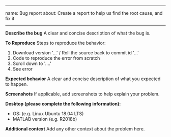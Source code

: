 * * *

name: Bug report
about: Create a report to help us find the root cause, and fix it

* * *

**Describe the bug**
A clear and concise description of what the bug is.

**To Reproduce**
Steps to reproduce the behavior:

1.  Download version '...' / Roll the source back to commit id '...'
2.  Code to reproduce the error from scratch
3.  Scroll down to '....'
4.  See error

**Expected behavior**
A clear and concise description of what you expected to happen.

**Screenshots**
If applicable, add screenshots to help explain your problem.

**Desktop (please complete the following information):**

-   OS: (e.g. Linux Ubuntu 18.04 LTS)
-   MATLAB version (e.g. R2018b)

**Additional context**
Add any other context about the problem here.
